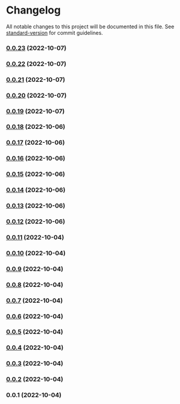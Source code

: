 # Changelog

All notable changes to this project will be documented in this file. See [standard-version](https://github.com/conventional-changelog/standard-version) for commit guidelines.

### [0.0.23](https://github.com/rikynurdiana/ssp-mweb/compare/v0.0.22...v0.0.23) (2022-10-07)

### [0.0.22](https://github.com/rikynurdiana/ssp-mweb/compare/v0.0.21...v0.0.22) (2022-10-07)

### [0.0.21](https://github.com/rikynurdiana/ssp-mweb/compare/v0.0.20...v0.0.21) (2022-10-07)

### [0.0.20](https://github.com/rikynurdiana/ssp-mweb/compare/v0.0.19...v0.0.20) (2022-10-07)

### [0.0.19](https://github.com/rikynurdiana/ssp-mweb/compare/v0.0.18...v0.0.19) (2022-10-07)

### [0.0.18](https://github.com/rikynurdiana/ssp-mweb/compare/v0.0.17...v0.0.18) (2022-10-06)

### [0.0.17](https://github.com/rikynurdiana/ssp-mweb/compare/v0.0.16...v0.0.17) (2022-10-06)

### [0.0.16](https://github.com/rikynurdiana/ssp-mweb/compare/v0.0.15...v0.0.16) (2022-10-06)

### [0.0.15](https://github.com/rikynurdiana/ssp-mweb/compare/v0.0.14...v0.0.15) (2022-10-06)

### [0.0.14](https://github.com/rikynurdiana/ssp-mweb/compare/v0.0.13...v0.0.14) (2022-10-06)

### [0.0.13](https://github.com/rikynurdiana/ssp-mweb/compare/v0.0.12...v0.0.13) (2022-10-06)

### [0.0.12](https://github.com/rikynurdiana/ssp-mweb/compare/v0.0.11...v0.0.12) (2022-10-06)

### [0.0.11](https://github.com/rikynurdiana/ssp-mweb/compare/v0.0.10...v0.0.11) (2022-10-04)

### [0.0.10](https://github.com/rikynurdiana/ssp-mweb/compare/v0.0.9...v0.0.10) (2022-10-04)

### [0.0.9](https://github.com/rikynurdiana/ssp-mweb/compare/v0.0.8...v0.0.9) (2022-10-04)

### [0.0.8](https://github.com/rikynurdiana/ssp-mweb/compare/v0.0.7...v0.0.8) (2022-10-04)

### [0.0.7](https://github.com/rikynurdiana/ssp-mweb/compare/v0.0.6...v0.0.7) (2022-10-04)

### [0.0.6](https://github.com/rikynurdiana/ssp-mweb/compare/v0.0.5...v0.0.6) (2022-10-04)

### [0.0.5](https://github.com/rikynurdiana/ssp-mweb/compare/v0.0.4...v0.0.5) (2022-10-04)

### [0.0.4](https://github.com/rikynurdiana/ssp-mweb/compare/v0.0.3...v0.0.4) (2022-10-04)

### [0.0.3](https://github.com/rikynurdiana/ssp-mweb/compare/v0.0.2...v0.0.3) (2022-10-04)

### [0.0.2](https://github.com/rikynurdiana/ssp-mweb/compare/v0.0.1...v0.0.2) (2022-10-04)

### 0.0.1 (2022-10-04)
